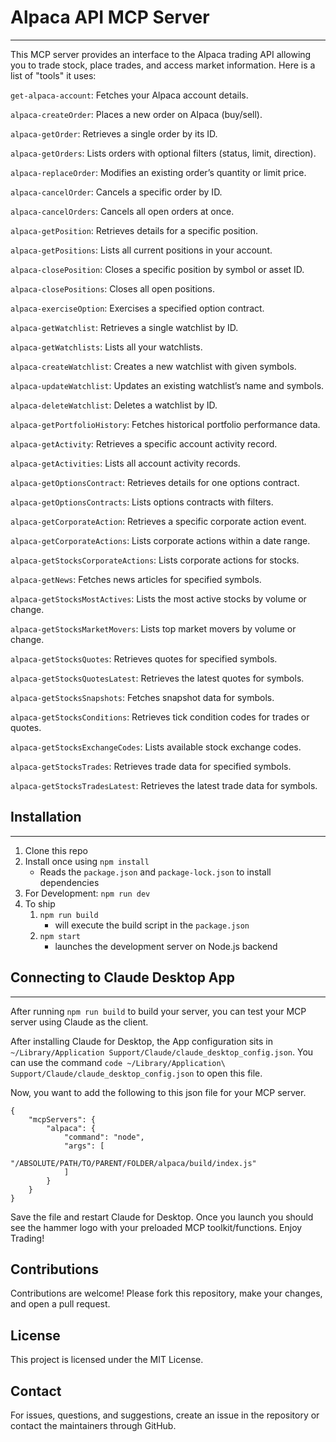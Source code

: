 # Alpaca API MCP Server
------

This MCP server provides an interface to the Alpaca trading API allowing you to trade stock, place trades, and access market information. Here is a list of "tools" it uses:

`get-alpaca-account`: Fetches your Alpaca account details.

`alpaca-createOrder`: Places a new order on Alpaca (buy/sell).

`alpaca-getOrder`: Retrieves a single order by its ID.

`alpaca-getOrders`: Lists orders with optional filters (status, limit, direction).

`alpaca-replaceOrder`: Modifies an existing order’s quantity or limit price.

`alpaca-cancelOrder`: Cancels a specific order by ID.

`alpaca-cancelOrders`: Cancels all open orders at once.

`alpaca-getPosition`: Retrieves details for a specific position.

`alpaca-getPositions`: Lists all current positions in your account.

`alpaca-closePosition`: Closes a specific position by symbol or asset ID.

`alpaca-closePositions`: Closes all open positions.

`alpaca-exerciseOption`: Exercises a specified option contract.

`alpaca-getWatchlist`: Retrieves a single watchlist by ID.

`alpaca-getWatchlists`: Lists all your watchlists.

`alpaca-createWatchlist`: Creates a new watchlist with given symbols.

`alpaca-updateWatchlist`: Updates an existing watchlist’s name and symbols.

`alpaca-deleteWatchlist`: Deletes a watchlist by ID.

`alpaca-getPortfolioHistory`: Fetches historical portfolio performance data.

`alpaca-getActivity`: Retrieves a specific account activity record.

`alpaca-getActivities`: Lists all account activity records.

`alpaca-getOptionsContract`: Retrieves details for one options contract.

`alpaca-getOptionsContracts`: Lists options contracts with filters.

`alpaca-getCorporateAction`: Retrieves a specific corporate action event.

`alpaca-getCorporateActions`: Lists corporate actions within a date range.

`alpaca-getStocksCorporateActions`: Lists corporate actions for stocks.

`alpaca-getNews`: Fetches news articles for specified symbols.

`alpaca-getStocksMostActives`: Lists the most active stocks by volume or change.

`alpaca-getStocksMarketMovers`: Lists top market movers by volume or change.

`alpaca-getStocksQuotes`: Retrieves quotes for specified symbols.

`alpaca-getStocksQuotesLatest`: Retrieves the latest quotes for symbols.

`alpaca-getStocksSnapshots`: Fetches snapshot data for symbols.

`alpaca-getStocksConditions`: Retrieves tick condition codes for trades or quotes.

`alpaca-getStocksExchangeCodes`: Lists available stock exchange codes.

`alpaca-getStocksTrades`: Retrieves trade data for specified symbols.

`alpaca-getStocksTradesLatest`: Retrieves the latest trade data for symbols.

## Installation
-----
1. Clone this repo
2. Install once using `npm install`
    - Reads the `package.json` and `package-lock.json` to install dependencies
3. For Development: `npm run dev` 
4. To ship
    1. `npm run build`
        - will execute the build script in the `package.json`
    2. `npm start`
        - launches the development server on Node.js backend

## Connecting to Claude Desktop App
-----

After running `npm run build` to build your server, you can test your MCP server using Claude as the client. 

After installing Claude for Desktop, the App configuration sits in `~/Library/Application Support/Claude/claude_desktop_config.json`. You can use the command
`code ~/Library/Application\ Support/Claude/claude_desktop_config.json` to open this file. 

Now, you want to add the following to this json file for your MCP server. 
``` Node
{
    "mcpServers": {
        "alpaca": {
            "command": "node",
            "args": [
                "/ABSOLUTE/PATH/TO/PARENT/FOLDER/alpaca/build/index.js"
            ]
        }
    }
}
```

Save the file and restart Claude for Desktop. Once you launch you should see the hammer logo with your preloaded MCP toolkit/functions. Enjoy Trading!


## Contributions

Contributions are welcome! Please fork this repository, make your changes, and open a pull request.

## License

This project is licensed under the MIT License.

## Contact

For issues, questions, and suggestions, create an issue in the repository or contact the maintainers through GitHub.
